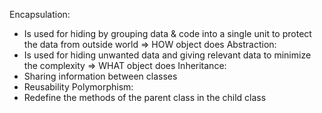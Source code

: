 Encapsulation:
- Is used for hiding by grouping data & code into a single unit to protect the data from outside world
=> HOW object does
Abstraction:
- Is used for hiding unwanted data and giving relevant data to minimize the complexity
=> WHAT object does
Inheritance:
- Sharing information between classes
- Reusability
Polymorphism:
- Redefine the methods of the parent class in the child class